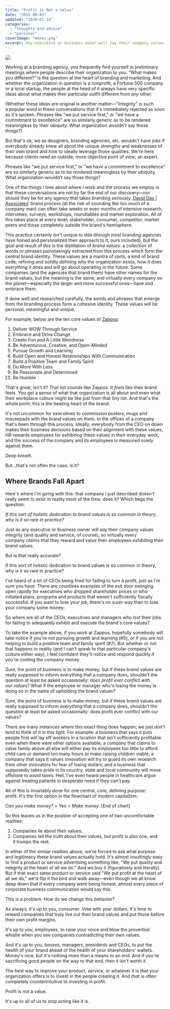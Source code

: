 ```yaml
---
title: "Profit is Not a Value"
date: "2015-08-05"
updated: "2020-05-19"
categories:
  - "thoughts-and-advice"
  - "personal"
coverImage: "money.png"
excerpt: Any executive or business owner will say their company values integrity, and virtually every company claims that they reward and value their employees exhibiting their brand values. But is that really accurate?
---
```

<script>
  
  import Callout from '$lib/components/Callout.svelte'
  import SideNote from '$lib/components/SideNote.svelte'
</script>

![](/images/post_images/money.png)

Working at a branding agency, you frequently find yourself in preliminary meetings where people describe their organization to you. “What makes you different?” is the question at the heart of branding and marketing. And whether the organization in question is a nonprofit, a Fortune 500 company or a local startup, the people at the head of it always have very specific ideas about what makes their particular outfit different from any other.

(Whether these ideas are original is another matter—"Integrity" is such a popular word in these conversations that it's immediately rejected as soon as it's spoken. Phrases like "we put service first," or "we have a commitment to excellence" are so similarly generic as to be rendered meaningless by their ubiquity. What organization _wouldn't_ say those things?)

But that's ok; we as designers, branding agencies, etc. wouldn't have jobs if everybody already knew all about the unique strengths and weaknesses of their own brand and how to ideally leverage those qualities. We're here because clients need an outside, more objective point of view; an expert.

<Callout>Phrases like “we put service first,” or “we have a commitment to excellence” are so similarly generic as to be rendered meaningless by their ubiquity. What organization wouldn’t say those things?</Callout>

One of the things I love about where I work and the process we employ is that these conversations are not by far the end of our discovery—nor should they be for any agency that takes branding seriously. [David Day | Associates](http://dday.com)’ brand process (at the risk of sounding like too much of a company man) can often take weeks or even months of intensive research, interviews, surveys, workshops, roundtables and market exploration. All of this takes place at every level; stakeholder, consumer, competitor, market peers and those completely outside the brand's hemisphere.

This practice certainly isn't unique to dda (though most branding agencies have honed and personalized their approach to it, ours included), but the goal and result of this is the distillation of _brand values:_ a collection of words or phrases painstakingly extracted from this process which form the central brand identity. These values are a mantra of sorts, a kind of brand code, refining and solidly defining why the organization exists, how it does everything it does and will go about operating in the future. Some companies (and the agencies that brand them) have other names for the brand values, but the meaning is the same, and virtually every company on the planet—especially the larger and more successful ones—have and embrace them.

If done well and researched carefully, the words and phrases that emerge from the branding process form a cohesive identity. These values will be personal, meaningful and unique.

For example, below are the ten core values of [Zappos](http://www.zappos.com/):

1. Deliver WOW Through Service
2. Embrace and Drive Change
3. Create Fun and A Little Weirdness
4. Be Adventurous, Creative, and Open-Minded
5. Pursue Growth and Learning
6. Build Open and Honest Relationships With Communication
7. Build a Positive Team and Family Spirit
8. Do More With Less
9. Be Passionate and Determined
10. Be Humble

That's great, isn't it? That list _sounds_ like Zappos. It _feels_ like their brand feels. You get a sense of what that organization is all about and even what their workplace culture might be like just from that tiny list. And that's the whole point; this is the beating heart of the brand.

It's not uncommon for executives to commission posters, mugs and mousepads with the brand values on them. In the offices of a company that's been through this process, ideally, everybody from the CEO on down makes their business decisions based on their alignment with these values, HR rewards employees for exhibiting these values in their everyday work, and the success of the company and its employees is measured solely against them.

_Deep breath._

But…that's not often the case, is it?


## Where Brands Fall Apart

Here's where I'm going with this: that company I just described doesn't really seem to exist in reality most of the time, does it? Which begs the question:

_If this sort of holistic dedication to brand values is so common in theory, why is it so rare in practice?_

Just as any executive or business owner will _say_ their company values integrity (and quality and service, of course), so virtually every company _claims_ that they reward and value their employees exhibiting their brand values.

But is that really accurate?

<Callout>If this sort of holistic dedication to brand values is so common in theory, why is it so rare in practice?</Callout>

I've heard of a lot of CEOs being fired for failing to turn a profit, just as I'm sure you have. There are countless examples of the exit door swinging open rapidly for executives who dropped shareholder prices or who initiated plans, programs and products that weren't sufficiently fiscally successful. If you want to lose your job, there's no surer way than to lose your company some money.

So where are all of the CEOs, executives and managers who lost their jobs for failing to adequately exhibit and execute the brand's core values?

To take the example above, if you work at Zappos, hopefully somebody will take notice if you're not pursuing growth and learning (#5), or if you are not helping to build a positive team and family spirit (#7). But whether or not that happens in reality (and I can't speak to that particular company's culture either way), I feel confident they'll notice and respond quickly if you're costing the company money.

Sure, the point of business is to make money, but if these brand values are really supposed to inform everything that a company does, shouldn't the question at least be asked occasionally: _does profit ever conflict with our values_? What if the employee or manager who's losing the money is doing so in the name of upholding the brand values?

<Callout>Sure, the point of business is to make money, but if these brand values are really supposed to inform everything that a company does, shouldn’t the question at least be asked occasionally: does profit ever conflict with our values?</Callout>

There are many instances where this exact thing does happen; we just don't tend to think of it in this light. For example: a business that says it puts people first will lay off workers in a location that isn't sufficiently profitable even when there were other options available; a company that claims to value family above all else will either pay its employees too little to afford child care or demand too many hours to make raising children viable; a company that says it values innovation will try to guard its own research from other innovators for fear of losing dollars; and a business that supposedly takes pride in its country, state and local community will move offshore to avoid taxes. Hell, I've even heard people in healthcare argue against treating patients in desperate need if they can't pay.

All of this is invariably done for one central, core, defining purpose: profit. It's the first option in the flowchart of modern capitalism: 

_Can you make money?_ > Yes > _Make money._ [End of chart]

So this leaves us in the position of accepting one of two uncomfortable realities:

1. Companies lie about their values;
2. Companies tell the truth about their values, but profit is also one, and it trumps the rest.

In either of the similar realities above, we're forced to ask what purpose and legitimacy these brand values actually hold. It's almost insultingly easy to find a product or service advertising something like, "We put quality and integrity at the heart of all we do." And we buy it (figuratively and literally). But if that exact same product or service said "We put profit at the heart of all we do," we'd flip it the bird and walk away—even though we all know deep down that if every company were being honest, almost every piece of corporate business communication would say this.

This is a problem. How do we change this behavior?

As always, it's up to you, consumer. Vote with your dollars. It's time to reward companies that truly live out their brand values and put those before their own profit margins.

It's up to you, employees, to raise your voice and blow the proverbial whistle when you see companies contradicting their own values.

And it's up to you, bosses, managers, presidents and CEOs, to put the health of your brand ahead of the health of your shareholders’ wallets. Money's nice, but it's nothing more than a means to an end. And if you're sacrificing good people on the way to that end, then it isn't worth it.

The best way to improve your product, service, or whatever it is that your organization offers is to invest in the people creating it. And _that_ is often completely counterintuitive to investing in profit.

Profit is not a value.

It's up to all of us to stop acting like it is.
